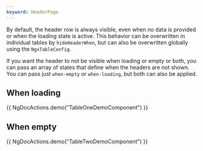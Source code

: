 ```yaml
---
keyword: HeaderPage
---
```


By default, the header row is always visible, even when no data is provided or when the loading state is active. This behavior can be overwritten in individual tables by `hideHeaderWhen`, but can also be overwritten globally using the `NgxTableConfig`.

If you want the header to not be visible when loading or empty or both, you can pass an array of states that define when the headers are not shown. You can pass just `when-empty` or `when-loading`, but both can also be applied.

## When loading

{{ NgDocActions.demo("TableOneDemoComponent") }}

## When empty

{{ NgDocActions.demo("TableTwoDemoComponent") }}
